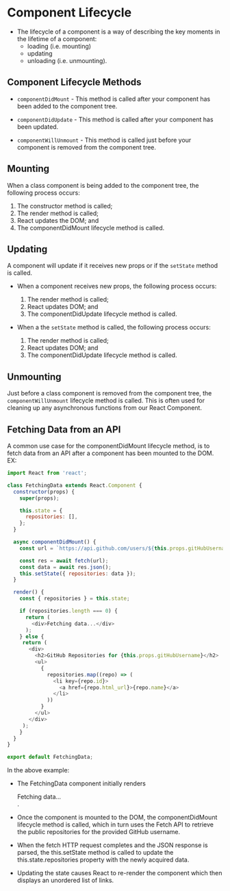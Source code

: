 # Component Lifecycle

* The lifecycle of a component is a way of describing the key moments in the lifetime of a component:
    - loading (i.e. mounting)
    - updating
    - unloading (i.e. unmounting).



## Component Lifecycle Methods

* `componentDidMount` - This method is called after your component has been added to the component tree.

* `componentDidUpdate` - This method is called after your component has been updated.

* `componentWillUnmount` - This method is called just before your component is removed from the component tree.






## Mounting

When a class component is being added to the component tree, the following process occurs:

1. The constructor method is called;
2. The render method is called;
3. React updates the DOM; and
4. The componentDidMount lifecycle method is called.






## Updating

A component will update if it receives new props or if the `setState` method is called.

* When a component receives new props, the following process occurs:

    1. The render method is called;
    2. React updates DOM; and
    3. The componentDidUpdate lifecycle method is called.

* When a the `setState` method is called, the following process occurs:

    1. The render method is called;
    2. React updates DOM; and
    3. The componentDidUpdate lifecycle method is called.






## Unmounting

Just before a class component is removed from the component tree, the `componentWillUnmount` lifecycle method is called. This is often used for cleaning up any asynchronous functions from our React Component.






## Fetching Data from an API

A common use case for the componentDidMount lifecycle method, is to fetch data from an API after a component has been mounted to the DOM.
EX:
```javascript
import React from 'react';

class FetchingData extends React.Component {
  constructor(props) {
    super(props);

    this.state = {
      repositories: [],
    };
  }

  async componentDidMount() {
    const url = `https://api.github.com/users/${this.props.gitHubUsername}/repos`;

    const res = await fetch(url);
    const data = await res.json();
    this.setState({ repositories: data });
  }

  render() {
    const { repositories } = this.state;

    if (repositories.length === 0) {
      return (
        <div>Fetching data...</div>
      );
    } else {
     return (
       <div>
         <h2>GitHub Repositories for {this.props.gitHubUsername}</h2>
         <ul>
           {
             repositories.map((repo) => (
               <li key={repo.id}>
                 <a href={repo.html_url}>{repo.name}</a>
               </li>
             ))
           }
         </ul>
       </div>
     );
    }
  }
}

export default FetchingData;
```

In the above example:

* The FetchingData component initially renders <div>Fetching data...</div>. 

* Once the component is mounted to the DOM, the componentDidMount lifecycle method is called, which in turn uses the Fetch API to retrieve the public repositories for the provided GitHub username. 

* When the fetch HTTP request completes and the JSON response is parsed, the this.setState method is called to update the this.state.repositories property with the newly acquired data. 

* Updating the state causes React to re-render the component which then displays an unordered list of links.